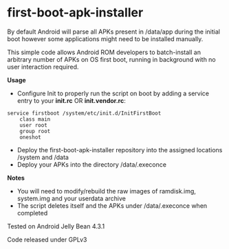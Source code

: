 # first-boot-apk-installer

By default Android will parse all APKs present in /data/app during the initial boot however some applications might need to be installed manually.

This simple code allows Android ROM developers to batch-install an arbitrary number of APKs on OS first boot, running in background with no user interaction required.


**Usage**

- Configure Init to properly run the script on boot by adding a service entry to your **init.rc** OR **init.vendor.rc**:

```
service firstboot /system/etc/init.d/InitFirstBoot
    class main
    user root
    group root
    oneshot
```

- Deploy the first-boot-apk-installer repository into the assigned locations /system and /data
- Deploy your APKs into the directory /data/.execonce

**Notes**

- You will need to modify/rebuild the raw images of ramdisk.img, system.img and your userdata archive
- The script deletes itself and the APKs under /data/.execonce when completed

Tested on Android Jelly Bean 4.3.1

Code released under GPLv3
